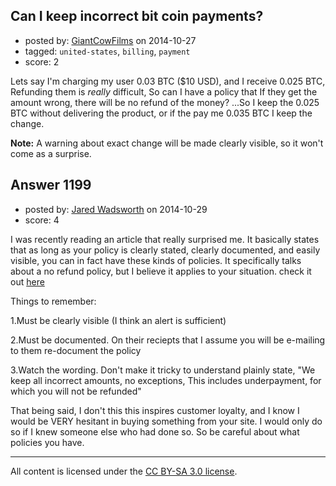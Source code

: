 ## Can I keep incorrect bit coin payments?

- posted by: [GiantCowFilms](https://stackexchange.com/users/3499092/giantcowfilms) on 2014-10-27
- tagged: `united-states`, `billing`, `payment`
- score: 2

<p>Lets say I'm charging my user 0.03 BTC ($10 USD), and I receive 0.025 BTC, Refunding them is <em>really</em> difficult, So can I have a policy that If they get the amount wrong, there will be no refund of the money? ...So I keep the 0.025 BTC without delivering the product, or if the pay me 0.035 BTC I keep the change.</p>

<p><strong>Note:</strong> A warning about exact change will be made clearly visible, so it won't come as a surprise.</p>



## Answer 1199

- posted by: [Jared Wadsworth](https://stackexchange.com/users/5056044/jared-wadsworth) on 2014-10-29
- score: 4

<p>I was recently reading an article that really surprised me. It basically states that as long as your policy is clearly stated, clearly documented, and easily visible, you can in fact have these kinds of policies. It specifically talks about a no refund policy, but I believe it applies to your situation. check it out <a href="http://smallbusiness.chron.com/legal-implications-chargeback-norefund-policy-37144.html" rel="nofollow">here</a></p>

<p>Things to remember:</p>

<p>1.Must be clearly visible (I think an alert is sufficient) </p>

<p>2.Must be documented. On their reciepts that I assume you will be e-mailing to them re-document the policy</p>

<p>3.Watch the wording. Don't make it tricky to understand plainly state, "We keep all incorrect amounts, no exceptions, This includes underpayment, for which you will not be refunded"</p>

<p>That being said, I don't this this inspires customer loyalty, and I know I would be VERY hesitant in buying something from your site. I would only do so if I knew someone else who had done so. So be careful about what policies you have.</p>




---

All content is licensed under the [CC BY-SA 3.0 license](https://creativecommons.org/licenses/by-sa/3.0/).
